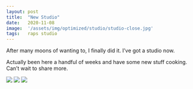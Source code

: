 ```yaml
---
layout: post
title:  "New Studio"
date:   2020-11-08
image:  '/assets/img/optimized/studio/studio-close.jpg'
tags:   raps studio
---
```


After many moons of wanting to, I finally did it. I’ve got a studio now.

Actually been here a handful of weeks and have some new stuff cooking. Can’t wait to share more.

![]({{site.baseurl}}/assets/img/optimized/studio/studio-entrance.jpg)
![]({{site.baseurl}}/assets/img/optimized/studio/studio-hall.jpg)
![]({{site.baseurl}}/assets/img/optimized/studio/studio-lounge.jpg)